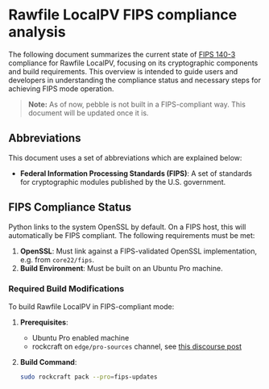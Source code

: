 # Rawfile LocalPV FIPS compliance analysis

The following document summarizes the current state of [FIPS 140-3] compliance for Rawfile LocalPV, focusing on its cryptographic components and build requirements. This overview is intended to guide users and developers in understanding the compliance status and necessary steps for achieving FIPS mode operation.

> **Note:** As of now, pebble is not built in a FIPS-compliant way. This document will be updated once it is.
## Abbreviations

This document uses a set of abbreviations which are explained below:

- **Federal Information Processing Standards (FIPS)**: A set of standards for cryptographic modules published by the U.S. government.

## FIPS Compliance Status

Python links to the system OpenSSL by default. On a FIPS host, this will automatically be FIPS compliant. The following requirements must be met:

1. **OpenSSL**: Must link against a FIPS-validated OpenSSL implementation, e.g. from `core22/fips`.
2. **Build Environment**: Must be built on an Ubuntu Pro machine.

### Required Build Modifications

To build Rawfile LocalPV in FIPS-compliant mode:

1. **Prerequisites**:
   - Ubuntu Pro enabled machine
   - rockcraft on `edge/pro-sources` channel, see [this discourse post]

2. **Build Command**:

   ```bash
   sudo rockcraft pack --pro=fips-updates
   ```

<!-- LINKS -->

[FIPS 140-3]: https://nvlpubs.nist.gov/nistpubs/FIPS/NIST.FIPS.140-3.pdf
[this discourse post]: https://discourse.ubuntu.com/t/build-rocks-with-ubuntu-pro-services/57578
